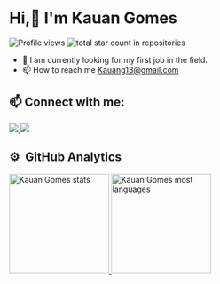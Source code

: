 <h1 align="left">Hi,👋 I'm Kauan Gomes</h1>

<div>
<img src="https://komarev.com/ghpvc/?username=Kauan-Gomes&color=red" alt="Profile views" />
<img src="https://img.shields.io/badge/dynamic/json?label=%20Stars&query=%24.stars&url=https://api.github-star-counter.workers.dev/user/Kauan-Gomes" alt="total star count in repositories" />
</div>

- 🔭 I am currently looking for my first job in the field.
- 📫 How to reach me Kauang13@gmail.com
  
## 📫 Connect with me:
  
<div>
  <a 
     href="https://www.linkedin.com/in/kauan-gomes-613a2a197" 
     target="_blank">
    <img src="https://img.shields.io/badge/-LinkedIn-%230077B5?style=for-the-badge&logo=linkedin&logoColor=white" target="_blank">
  </a> 
  <a 
     href = "mailto:kauang13@gmail.com">
    <img src="https://img.shields.io/badge/-Gmail-%23333?style=for-the-badge&logo=gmail&logoColor=red" target="_blank">
  </a>
</div>
  
## ⚙️ &nbsp;GitHub Analytics

<div>
  <a href="https://github.com/Kauan-Gomes">
  <img height="180em" src="https://github-readme-stats-sigma-five.vercel.app/api?username=kauan-gomes&show_icons=true&theme=vision-friendly-dark" alt="Kauan Gomes stats"/>
  <img height="180em" src="https://github-readme-stats-sigma-five.vercel.app/api/top-langs/?username=Kauan-Gomes&layout=compact&theme=vision-friendly-dark" alt="Kauan Gomes most languages"/>
</div>


